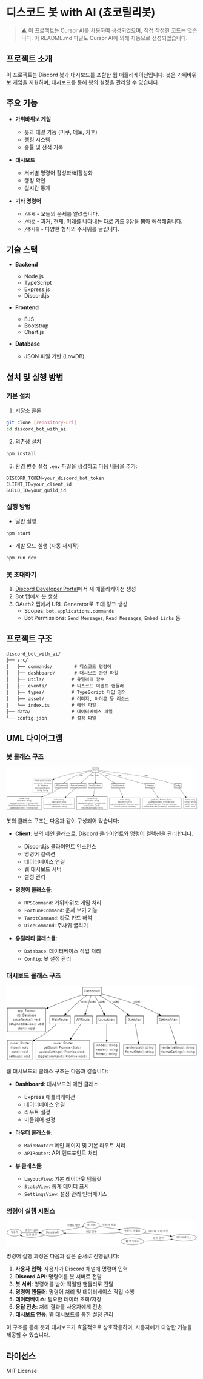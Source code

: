 # 디스코드 봇 with AI (쵸코릴리봇)

> ⚠️ 이 프로젝트는 Cursor AI를 사용하여 생성되었으며, 직접 작성한 코드는 없습니다.
> 이 README.md 파일도 Cursor AI에 의해 자동으로 생성되었습니다.

## 프로젝트 소개
이 프로젝트는 Discord 봇과 대시보드를 포함한 웹 애플리케이션입니다. 봇은 가위바위보 게임을 지원하며, 대시보드를 통해 봇의 설정을 관리할 수 있습니다.

## 주요 기능
- **가위바위보 게임**
  - 봇과 대결 가능 (미쿠, 테토, 카후)
  - 랭킹 시스템
  - 승률 및 전적 기록

- **대시보드**
  - 서버별 명령어 활성화/비활성화
  - 랭킹 확인
  - 실시간 통계

- **기타 명령어**
  - `/운세` - 오늘의 운세를 알려줍니다.
  - `/타로` - 과거, 현재, 미래를 나타내는 타로 카드 3장을 뽑아 해석해줍니다.
  - `/주사위` - 다양한 형식의 주사위를 굴립니다.

## 기술 스택
- **Backend**
  - Node.js
  - TypeScript
  - Express.js
  - Discord.js

- **Frontend**
  - EJS
  - Bootstrap
  - Chart.js

- **Database**
  - JSON 파일 기반 (LowDB)

## 설치 및 실행 방법

### 기본 설치
1. 저장소 클론
```bash
git clone [repository-url]
cd discord_bot_with_ai
```

2. 의존성 설치
```bash
npm install
```

3. 환경 변수 설정
`.env` 파일을 생성하고 다음 내용을 추가:
```
DISCORD_TOKEN=your_discord_bot_token
CLIENT_ID=your_client_id
GUILD_ID=your_guild_id
```

### 실행 방법
- 일반 실행
```bash
npm start
```

- 개발 모드 실행 (자동 재시작)
```bash
npm run dev
```

### 봇 초대하기
1. [Discord Developer Portal](https://discord.com/developers/applications)에서 새 애플리케이션 생성
2. Bot 탭에서 봇 생성
3. OAuth2 탭에서 URL Generator로 초대 링크 생성
   - Scopes: `bot`, `applications.commands`
   - Bot Permissions: `Send Messages`, `Read Messages`, `Embed Links` 등

## 프로젝트 구조
```
discord_bot_with_ai/
├── src/
│   ├── commands/        # 디스코드 명령어
│   ├── dashboard/       # 대시보드 관련 파일
│   ├── utils/          # 유틸리티 함수
│   ├── events/         # 디스코드 이벤트 핸들러
│   ├── types/          # TypeScript 타입 정의
│   ├── asset/          # 이미지, 아이콘 등 리소스
│   └── index.ts        # 메인 파일
├── data/               # 데이터베이스 파일
└── config.json         # 설정 파일
```

## UML 다이어그램

### 봇 클래스 구조
![봇 클래스 구조](bot_class_diagram.png)

봇의 클래스 구조는 다음과 같이 구성되어 있습니다:

- **Client**: 봇의 메인 클래스로, Discord 클라이언트와 명령어 컬렉션을 관리합니다.
  - Discord.js 클라이언트 인스턴스
  - 명령어 컬렉션
  - 데이터베이스 연결
  - 웹 대시보드 서버
  - 설정 관리

- **명령어 클래스들**:
  - `RPSCommand`: 가위바위보 게임 처리
  - `FortuneCommand`: 운세 보기 기능
  - `TarotCommand`: 타로 카드 해석
  - `DiceCommand`: 주사위 굴리기

- **유틸리티 클래스들**:
  - `Database`: 데이터베이스 작업 처리
  - `Config`: 봇 설정 관리

### 대시보드 클래스 구조
![대시보드 클래스 구조](dashboard_class_diagram.png)

웹 대시보드의 클래스 구조는 다음과 같습니다:

- **Dashboard**: 대시보드의 메인 클래스
  - Express 애플리케이션
  - 데이터베이스 연결
  - 라우트 설정
  - 미들웨어 설정

- **라우터 클래스들**:
  - `MainRouter`: 메인 페이지 및 기본 라우트 처리
  - `APIRouter`: API 엔드포인트 처리

- **뷰 클래스들**:
  - `LayoutView`: 기본 레이아웃 템플릿
  - `StatsView`: 통계 데이터 표시
  - `SettingsView`: 설정 관리 인터페이스

### 명령어 실행 시퀀스
![명령어 실행 시퀀스](sequence_diagram.png)

명령어 실행 과정은 다음과 같은 순서로 진행됩니다:

1. **사용자 입력**: 사용자가 Discord 채널에 명령어 입력
2. **Discord API**: 명령어를 봇 서버로 전달
3. **봇 서버**: 명령어를 받아 적절한 핸들러로 전달
4. **명령어 핸들러**: 명령어 처리 및 데이터베이스 작업 수행
5. **데이터베이스**: 필요한 데이터 조회/저장
6. **응답 전송**: 처리 결과를 사용자에게 전송
7. **대시보드 연동**: 웹 대시보드를 통한 설정 관리

이 구조를 통해 봇과 대시보드가 효율적으로 상호작용하며, 사용자에게 다양한 기능을 제공할 수 있습니다.

## 라이선스
MIT License